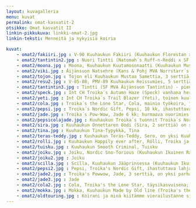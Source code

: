 ```yaml
---
layout: kuvagalleria
menu: kuvat
permalink: omat-kasvatit-2
otsikko: Omat kasvatit II
linkin-pikkukuva: linkki-omat-2.jpg
linkin-teksti: Menneitä ja nykyisiä koiria

kuvat:
    - omat2/fakiiri.jpg : V-90 Kuuhaukun Fakiiri (Kuuhaukun Florestan x SF & S MVA, PMV-86 Roady Ratiritiralla)
    - omat2/tantintin2.jpg : Nuori Tintti (Natomah´s Ruff-n-Reddi x SF & S MVA,v-74 Äijänsuon Tanake)
    - omat2/moona.jpg : Moona, Kuuhaukun Kuutamosonaatti (Kuuhaukun Mustaa Samettia x Kuuhaukun Ludmilan Hymy) pentuna
    - omat2/viki.jpg : Äijänsuon Natsehre (Kans & Pohj MVA Norrstarr´s Baanchi x Ahtojään Ailak)
    - omat2/tojon.jpg : Tojon eli Kuuhaukun Mustaa Samettia, 3 serttiä (Siberkirk´s Ancient Times Hero x Kuuhaukun Erämaan Enkeli, 3 serttiä)
    - omat2/resu2.jpg : V-85-88, PMV-89 Kuuhaukun Reissumies, 5 serttiä (Äijänsuon Natsehre X SF & S MVA, PMV-86 Roady Ratiritiralla)
    - omat2/tantintin3.jpg : Tintti (SF MVA Äijänsuon Tantintin) - pieni jääkarhu
    - omat2/speck.jpg : Int CH Troika´s Autumn Haze (Speck) vanhana herrana
    - omat2/yeti.jpg : Int CH Troika´s Trail Blazer (Yeti), toinen kuuluisan Troika´s old line kennelin omista jalostusuroksista
    - omat2/cola.jpg : Troika´s the Lone Star, Cola, mainio työkoira, joka jo vuoden ikäisenä johti parissa 10 koiran valjakkoa
    - omat2/pepsi.jpg : Troika´s Nordic Gift, Pepsi, 10 kk, ihastuttava lahja Troika´s kennelistä
    - omat2/jade.jpg : Troika´s Pow-Wow, Jade 6 kk; hurmaava nuorimies
    - omat2/pepsicolajade.jpg : Kuuhaukun Troika´s tuonnit Troika´s Nordic Gift (Pepsi), the Lone Star (Cola) ja Pow-Wow (Jade), tottelevaiset ja innokkaat työkoirat
    - omat2/sira.jpg : Kuuhaukun Onnettaren Oodi (Sira, 2 serttiä) on suorittanut yhtenä Suomen 3 siperianhuskysta vaativan palveluskoirien BH-kokeen ja harrastaa lisäksi agilitya ja on pelastuskoira
    - omat2/tina.jpg : Kuuhaukun Tina-Typykkä, Tina
    - omat2/teras-teddy.jpg : Kuuhaukun Teräs-Teddy, Sero, on yksi Kuuhaukun kennelin pitkälinjaisen jalostustyön helmiä
    - omat2/rolli.jpg : Kuuhaukun Happily ever after, Rölli, Troika ja Kuuhaukun kennelin yhteistyön upea tulos
    - omat2/tuisku.jpg : Kuuhaukun Smooth Criminal, Tuisku
    - omat2/joiku.jpg : Joiku, Nordic Sno-Torious (Kuuhaukun Ikuinen Rakkaus x Troika's  Frozen Assets), yksi Troika ja Kuuhaukun kennelin yhteistyön hedelmistä
    - omat2/joiku2.jpg : Joiku
    - omat2/scilla.jpg : Scilla, Kuuhaukun Jääprinsessa (Kuuhaukun Ikuinen Rakkaus x v-00-01 Kuuhaukun Luminan Uni), Scillalla on, eräässä kytkennössä, vain 11 sukupolvea Kreevankaan, Siperian tuontiin 1930-luvulta
    - omat2/pepsi2.jpg : Pepsi, Troika's Nordic Gift, ihastuttava lahja Carol Dixonilta kun hän vieraili Kuuhaukun kennelissä
    - omat2/jade2.jpg : Troika's Powwow, Jade, 3 serttiä, on yksi parhaista
    - omat2/jade3.jpg : Jade
    - omat2/cola2.jpg : Cola, Troika's the Lone Star, täysikasvuisena; Cola on erinomainen johtaja, jolla ei ole lainkaan aggressiivista käytöstä muita uroksia kohtaan. Ihanteellinen työskentelijä valjakossa!
    - omat2/mokka.jpg : Mokka, Kuuhaukun Made by Old line (Troika's the Lone Star x v-00-01 Kuuhaukun Luminan Uni), tummanpunainen kaunotar
    - omat2/oldtouring.jpg : Koirani ja minä kiitämme vierailustanne sivuillamme!
---
```

